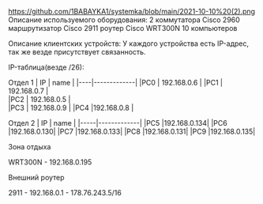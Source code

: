 https://github.com/1BABAYKA1/systemka/blob/main/2021-10-10%20(2).png
Описание используемого оборудования:
2 коммутатора Cisco 2960
маршрутизатор Cisco 2911
роутер Cisco WRT300N
10 компьютеров


Описание клиентских устройств:
	У каждого устройства есть IP-адрес, так же везде присутствует связанность.


IP-таблица(везде /26):

Отдел 1
| IP | name        |
|----|-------------|
|PC0 | 192.168.0.6 |
|PC1 | 192.168.0.7 |                                                                                                                                
|PC2 | 192.168.0.5 |                                                                                                                                     
|PC3 | 192.168.0.9 |
|PC4 |192.168.0.8  |

Отдел 2
| IP  | name        |
|-----|-------------|
|PC5  |192.168.0.134|
|PC6  |192.168.0.130|
|PC7  |192.168.0.133|
|PC8  |192.168.0.131|
|PC9  |192.168.0.135|

Зона отдыха

WRT300N - 192.168.0.195

Внешний роутер

2911 - 192.168.0.1
     - 178.76.243.5/16
